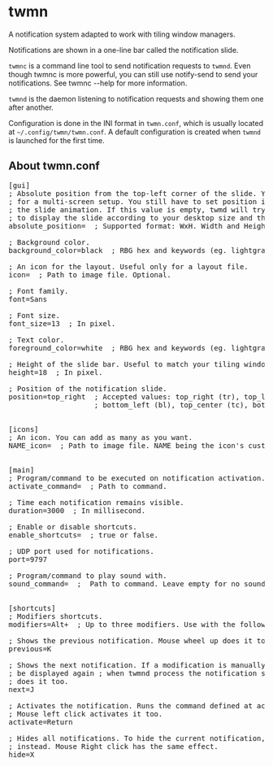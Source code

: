 twmn
====
A notification system adapted to work with tiling window managers.

Notifications are shown in a one-line bar called the notification slide.

`twmnc` is a command line tool to send notification requests to `twmnd`. Even though twmnc is more powerful, you can still use notify-send to send your notifications. See twmnc --help for more information.

`twmnd` is the daemon listening to notification requests and showing them one after another.

Configuration is done in the INI format in `twmn.conf`, which is usually located at `~/.config/twmn/twmn.conf`. A default configuration is created when `twmnd` is launched for the first time.


About twmn.conf
---------------
<pre>
[gui]
; Absolute position from the top-left corner of the slide. You may need it
; for a multi-screen setup. You still have to set position in order to choose
; the slide animation. If this value is empty, twmd will try to figure out where
; to display the slide according to your desktop size and the position value.
absolute_position=  ; Supported format: WxH. Width and Height being integers.

; Background color.
background_color=black  ; RBG hex and keywords (eg. lightgray) are supported.

; An icon for the layout. Useful only for a layout file.
icon=  ; Path to image file. Optional.

; Font family.
font=Sans

; Font size.
font_size=13  ; In pixel.

; Text color.
foreground_color=white  ; RBG hex and keywords (eg. lightgray) are supported.

; Height of the slide bar. Useful to match your tiling window manager's bar.
height=18  ; In pixel.

; Position of the notification slide.
position=top_right  ; Accepted values: top_right (tr), top_left (tl), bottom_right (br),
                    ; bottom_left (bl), top_center (tc), bottom_center (bc), center (c).


[icons]
; An icon. You can add as many as you want.
NAME_icon=  ; Path to image file. NAME being the icon's custom name.


[main]
; Program/command to be executed on notification activation.
activate_command=  ; Path to command.

; Time each notification remains visible.
duration=3000  ; In millisecond.

; Enable or disable shortcuts.
enable_shortcuts=  ; true or false.

; UDP port used for notifications.
port=9797

; Program/command to play sound with.
sound_command=  ;  Path to command. Leave empty for no sound.


[shortcuts]
; Modifiers shortcuts.
modifiers=Alt+  ; Up to three modifiers. Use with the following shortcuts.

; Shows the previous notification. Mouse wheel up does it too.
previous=K

; Shows the next notification. If a modification is manually shown it will not
; be displayed again ; when twmnd process the notification stack. Mouse wheel up
; does it too.
next=J

; Activates the notification. Runs the command defined at activate_command.
; Mouse left click activates it too.
activate=Return

; Hides all notifications. To hide the current notification, use the "next" key
; instead. Mouse Right click has the same effect.
hide=X
</pre>
